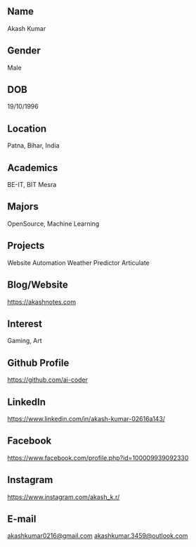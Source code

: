 Name
----------------------------------------
Akash Kumar

Gender
----------------------------------------
Male

DOB
----------------------------------------
19/10/1996

Location
----------------------------------------
Patna, Bihar, India

Academics
----------------------------------------
BE-IT, BIT Mesra

Majors
----------------------------------------
OpenSource, Machine Learning

Projects
----------------------------------------
Website Automation
Weather Predictor
Articulate

Blog/Website
----------------------------------------
https://akashnotes.com

Interest
----------------------------------------
Gaming, Art

Github Profile
----------------------------------------
https://github.com/ai-coder

LinkedIn
----------------------------------------
https://www.linkedin.com/in/akash-kumar-02616a143/

Facebook
----------------------------------------
https://www.facebook.com/profile.php?id=100009939092330

Instagram
----------------------------------------
https://www.instagram.com/akash_k.r/

E-mail
----------------------------------------
akashkumar0216@gmail.com
akashkumar.3459@outlook.com
